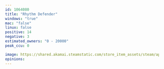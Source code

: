 ```yaml
---
id: 1064080
title: "Rhythm Defender"
windows: "true"
mac: "false"
linux: false
positive: 14
negative: 3
estimated_owners: "0 - 20000"
peak_ccu: 0

image: https://shared.akamai.steamstatic.com/store_item_assets/steam/apps/1064080/header.jpg?t=1558215104
opinions:
---
```


